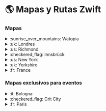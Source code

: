 # :earth_americas: Mapas y Rutas Zwift 

### Mapas

<details>
<summary>:sunrise_over_mountains: Watopia</summary>

- [WATOPIA](https://translate.google.es/translate?hl=auto&sl=auto&tl=es&u=http%3A%2F%2Fzwiftinsider.com/watopia/)
<details>
<summary>Rutas en Watopia</summary>

  * *[Ocean blvd](https://zwiftinsider.com/route/ocean-blvd/)*
* *[5k loop](https://zwiftinsider.com/route/5k-loop/)*
* *[Bambino fondo](https://zwiftinsider.com/route/bambino-fondo/)*
* *[Big foot hills](https://zwiftinsider.com/route/big-foot-hills/)*
* *[Big loop reverse](https://zwiftinsider.com/route/big-loop-reverse/)*
* *[Big loop](https://zwiftinsider.com/route/big-loop/)*
* *[Bigger loop](https://zwiftinsider.com/route/bigger-loop/)*
* *[Chili pepper reverse](https://zwiftinsider.com/route/chili-pepper-reverse/)*
* *[Chili pepper](https://zwiftinsider.com/route/chili-pepper/)*
* *[Dust in the wind](https://zwiftinsider.com/route/dust-in-the-wind/)*
* *[Figure 8 reverse](https://zwiftinsider.com/route/figure-8-reverse/)*
* *[Figure 8](https://zwiftinsider.com/route/figure-8/)*
* *[Flat route reverse](https://zwiftinsider.com/route/flat-route-reverse/)*
* *[Flat route](https://zwiftinsider.com/route/flat-route/)*
* *[Four horsemen](https://zwiftinsider.com/route/four-horsemen/)*
* *[Gran fondo](https://zwiftinsider.com/route/gran-fondo/)*
* *[Hilly route reverse](https://zwiftinsider.com/route/hilly-route-reverse/)*
* *[Hilly route](https://zwiftinsider.com/route/hilly-route/)*
* *[Jons route](https://zwiftinsider.com/route/jons-route/)*
* *[Jungle circuit reverse](https://zwiftinsider.com/route/jungle-circuit-reverse/)*
* *[Jungle circuit](https://zwiftinsider.com/route/jungle-circuit/)*
* *[May field](https://zwiftinsider.com/route/may-field/)*
* *[Medio fondo](https://zwiftinsider.com/route/medio-fondo/)*
* *[Mountain 8](https://zwiftinsider.com/route/mountain-8/)*
* *[Mountain route](https://zwiftinsider.com/route/mountain-route/)*
* *[Muir and the mountain](https://zwiftinsider.com/route/muir-and-the-mountain/)*
* *[Out and back again](https://zwiftinsider.com/route/out-and-back-again/)*
* *[Quatch quest](https://zwiftinsider.com/route/quatch-quest/)*
* *[Road to ruins reverse](https://zwiftinsider.com/route/road-to-ruins-reverse/)*
* *[Road to ruins](https://zwiftinsider.com/route/road-to-ruins/)*
* *[Road to sky](https://zwiftinsider.com/route/road-to-sky/)*
* *[Run path reverse](https://zwiftinsider.com/route/run-path-reverse/)*
* *[Sand and sequoias](https://zwiftinsider.com/route/sand-and-sequoias/)*
* *[Seaside sprint](https://zwiftinsider.com/route/seaside-sprint/)*
* *[Tempus fugit](https://zwiftinsider.com/route/tempus-fugit/)*
* *[Thats amore reverse](https://zwiftinsider.com/route/thats-amore-reverse/)*
* *[Thats amore](https://zwiftinsider.com/route/thats-amore/)*
* *[The magnificent 8](https://zwiftinsider.com/route/the-magnificent-8/)*
* *[The mega pretzel](https://zwiftinsider.com/route/the-mega-pretzel/)*
* *[The pretzel](https://zwiftinsider.com/route/the-pretzel/)*
* *[The uber pretzel](https://zwiftinsider.com/route/the-uber-pretzel/)*
* *[Three sisters reverse](https://zwiftinsider.com/route/three-sisters-reverse/)*
* *[Three sisters](https://zwiftinsider.com/route/three-sisters/)*
* *[Tick tock](https://zwiftinsider.com/route/tick-tock/)*
* *[Tour of fire and ice](https://zwiftinsider.com/route/tour-of-fire-and-ice/)*
* *[Volcano circuit ccw](https://zwiftinsider.com/route/volcano-circuit-ccw/)*
* *[Volcano circuit](https://zwiftinsider.com/route/volcano-circuit/)*
* *[Volcano climb after party](https://zwiftinsider.com/route/volcano-climb-after-party/)*
* *[Volcano climb](https://zwiftinsider.com/route/volcano-climb/)*
* *[Volcano flat reverse](https://zwiftinsider.com/route/volcano-flat-reverse/)*
* *[Volcano flat](https://zwiftinsider.com/route/volcano-flat/)*
* *[Watopias waistband](https://zwiftinsider.com/route/watopias-waistband/)*
* *[Wbr climbing series](https://zwiftinsider.com/route/wbr-climbing-series/)*
* *[Whole lotta lava](https://zwiftinsider.com/route/whole-lotta-lava/)*
</details>

</details>

<details>
<summary>:uk: Londres</summary>

- [LONDRES](https://translate.google.es/translate?hl=auto&sl=auto&tl=es&u=http%3A%2F%2Fzwiftinsider.com/london/)
<details>
<summary>Rutas en Londres</summary>

* *[Classique reverse](https://zwiftinsider.com/route/classique-reverse/)*
* *[Classique](https://zwiftinsider.com/route/classique/)*
* *[Greater london 8](https://zwiftinsider.com/route/greater-london-8/)*
* *[Greater london flat](https://zwiftinsider.com/route/greater-london-flat/)*
* *[Greater london loop reverse](https://zwiftinsider.com/route/greater-london-loop-reverse/)*
* *[Greater london loop](https://zwiftinsider.com/route/greater-london-loop/)*
* *[Greatest london flat](https://zwiftinsider.com/route/greatest-london-flat/)*
* *[Greatest london loop reverse](https://zwiftinsider.com/route/greatest-london-loop-reverse/)*
* *[Greatest london loop](https://zwiftinsider.com/route/greatest-london-loop/)*
* *[Keith hill after party](https://zwiftinsider.com/route/keith-hill-after-party/)*
* *[Leith hill after party](https://zwiftinsider.com/route/leith-hill-after-party/)*
* *[London 8 reverse](https://zwiftinsider.com/route/london-8-reverse/)*
* *[London 8](https://zwiftinsider.com/route/london-8/)*
* *[London loop reverse](https://zwiftinsider.com/route/london-loop-reverse/)*
* *[London loop with box hill finish](https://zwiftinsider.com/route/london-loop-with-box-hill-finish/)*
* *[London loop](https://zwiftinsider.com/route/london-loop/)*
* *[Surrey hills](https://zwiftinsider.com/route/surrey-hills/)*
* *[The london pretzel](https://zwiftinsider.com/route/the-london-pretzel/)*
* *[London the prl full](https://zwiftinsider.com/route/london-the-prl-full/)*
* *[The prl half](https://zwiftinsider.com/route/the-prl-half/)*
* *[Triple loops](https://zwiftinsider.com/route/triple-loops/)*
</details>

</details>
</details>

<details>
<summary>:us: Richmond</summary>

- [RICHMOND](https://translate.google.es/translate?hl=auto&sl=auto&tl=es&u=http%3A%2F%2Fzwiftinsider.com/richmond/)
<details>
<summary>Rutas en Richmond</summary>

* *[2015 uci worlds course](https://zwiftinsider.com/route/2015-uci-worlds-course/)*
* *[Cobbled climbs reverse](https://zwiftinsider.com/route/cobbled-climbs-reverse/)*
* *[Cobbled climbs](https://zwiftinsider.com/route/cobbled-climbs/)*
* *[Libby hill after party](https://zwiftinsider.com/route/libby-hill-after-party/)*
* *[Richmond rollercoaster](https://zwiftinsider.com/route/richmond-rollercoaster/)*
* *[Richmond uci reverse](https://zwiftinsider.com/route/richmond-uci-reverse/)*
* *[The fan flats](https://zwiftinsider.com/route/the-fan-flats/)*
</details>

</details>
</details>

<details>
<summary>:checkered_flag: Innsbrück</summary>

- [INNSBRÜCK](https://translate.google.es/translate?hl=auto&sl=auto&tl=es&u=http%3A%2F%2Fzwiftinsider.com/innsbruck/)
<details>
<summary>Rutas en Innsbrück</summary>

* *[2018 uci worlds course short lap](https://zwiftinsider.com/route/2018-uci-worlds-course-short-lap/)*
* *[Achterbahn](https://zwiftinsider.com/route/achterbahn/)*
* *[Kom after party](https://zwiftinsider.com/route/kom-after-party/)*
* *[Innsbruckring](https://zwiftinsider.com/route/innsbruckring/)*
* *[Lutscher ccw](https://zwiftinsider.com/route/lutscher-ccw/)*
* *[Lutscher](https://zwiftinsider.com/route/lutscher/)*
</details>

</details>
</details>

<details>
<summary>:us: New York</summary>

- [NEW YORK](https://translate.google.es/translate?hl=auto&sl=auto&tl=es&u=http%3A%2F%2Fzwiftinsider.com/nyc/)
<details>
<summary>Rutas en New York</summary>

* *[Astoria line 8](https://zwiftinsider.com/route/astoria-line-8/)*
* *[Couch to sky k](https://zwiftinsider.com/route/couch-to-sky-k/)*
* *[Everything bagel](https://zwiftinsider.com/route/everything-bagel/)*
* *[Flat irons](https://zwiftinsider.com/route/flat-irons/)*
* *[Gotham grind reverse](https://zwiftinsider.com/route/gotham-grind-reverse/)*
* *[Gotham grind](https://zwiftinsider.com/route/gotham-grind/)*
* *[Grand central circuit reverse](https://zwiftinsider.com/route/grand-central-circuit-reverse/)*
* *[Grand central circuit](https://zwiftinsider.com/route/grand-central-circuit/)*
* *[Hudson roll](https://zwiftinsider.com/route/hudson-roll/)*
* *[Knickerbocker reverse](https://zwiftinsider.com/route/knickerbocker-reverse/)*
* *[Knickerbocker](https://zwiftinsider.com/route/knickerbocker/)*
* *[Lady liberty](https://zwiftinsider.com/route/lady-liberty/)*
* *[Laguardia loop reverse](https://zwiftinsider.com/route/laguardia-loop-reverse/)*
* *[Laguardia loop](https://zwiftinsider.com/route/laguardia-loop/)*
* *[Mighty metropolitan](https://zwiftinsider.com/route/mighty-metropolitan/)*
* *[Nyc kom after party](https://zwiftinsider.com/route/nyc-kom-after-party/)*
* *[Park perimeter loop](https://zwiftinsider.com/route/park-perimeter-loop/)*
* *[Park perimeter reverse](https://zwiftinsider.com/route/park-perimeter-reverse/)*
* *[Park to peak](https://zwiftinsider.com/route/park-to-peak/)*
* *[Rising empire](https://zwiftinsider.com/route/rising-empire/)*
* *[Shuman trail loop reverse](https://zwiftinsider.com/route/shuman-trail-loop-reverse/)*
* *[Shuman trail loop](https://zwiftinsider.com/route/shuman-trail-loop/)*
* *[The 6 train reverse](https://zwiftinsider.com/route/the-6-train-reverse/)*
* *[The 6 train](https://zwiftinsider.com/route/the-6-train/)*
* *[The highline reverse](https://zwiftinsider.com/route/the-highline-reverse/)*
* *[The highline](https://zwiftinsider.com/route/the-highline/)*
</details>

</details>
</details>

<details>
<summary>:uk: Yorkshire</summary>

- [YORKSHIRE](https://translate.google.es/translate?hl=auto&sl=auto&tl=es&u=http%3A%2F%2Fzwiftinsider.com/yorkshire/)
<details>
<summary>Rutas en Yorkshire</summary>

* *[2019 uci worlds harrogate circuit](https://zwiftinsider.com/route/2019-uci-worlds-harrogate-circuit/)*
* *[Duchy estate](https://zwiftinsider.com/route/duchy-estate/)*
* *[Harrogate circuit reverse](https://zwiftinsider.com/route/harrogate-circuit-reverse/)*
* *[Queens highway](https://zwiftinsider.com/route/queens-highway/)*
* *[Royal pump room 8](https://zwiftinsider.com/route/royal-pump-room-8/)*
* *[Tour of tewit well](https://zwiftinsider.com/route/tour-of-tewit-well/)* 
</details>

</details>

</details>

<details>
<summary>:fr: France</summary>

- [FRANCE](https://translate.google.es/translate?hl=auto&sl=auto&tl=es&u=http%3A%2F%2Fzwiftinsider.com/france/)
<details>
<summary>Rutas en Francia</summary>

* *[Casse pattes](https://zwiftinsider.com/route/casse-pattes/)*
* *[Douce france](https://zwiftinsider.com/route/douce-france/)*
* *[La reine](https://zwiftinsider.com/route/la-reine/)*
* *[Petit boucle](https://zwiftinsider.com/route/petit-boucle/)*
* *[Rgv](https://zwiftinsider.com/route/rgv/)*
* *[Roule ma poule](https://zwiftinsider.com/route/roule-ma-poule/)*
* *[Tire bouchon](https://zwiftinsider.com/route/tire-bouchon/)*
* *[Ven top](https://zwiftinsider.com/route/ven-top/)*

</details>

</details>

</details>

### Mapas exclusivos para eventos

<details>
<summary>:it: Bologna</summary>

- [BOLOGNA](https://translate.google.es/translate?hl=auto&sl=auto&tl=es&u=http%3A%2F%2Fzwiftinsider.com/bologna-time-trial-lap/)
<details>
<summary>Rutas en Bologna</summary>

 * *[Time trial lap](https://zwiftinsider.com/route/time-trial-lap/)* 
</details>

</details>

</details>

<details>
<summary>:checkered_flag: Crit City</summary>

- [CRIT CITY](https://translate.google.es/translate?hl=auto&sl=auto&tl=es&u=http%3A%2F%2Fzwiftinsider.com/crit-city/)
<details>
<summary>Rutas en Crit City</summary>

* *[Bell lap](https://zwiftinsider.com/route/bell-lap/)*
* *[Downtown dolphin](https://zwiftinsider.com/route/downtown-dolphin/)*
</details>

</details>

</details>

<details>

<summary>:fr: Paris</summary>

- [PARIS](https://translate.google.es/translate?hl=auto&sl=auto&tl=es&u=http%3A%2F%2Fzwiftinsider.com/paris/)
<details>
<summary>Rutas en Paris</summary>

* *[Champs elysees](https://zwiftinsider.com/route/champs-elysees/)*
* *[Lutece express](https://zwiftinsider.com/route/lutece-express/)*
</details>

</details>

</details>
